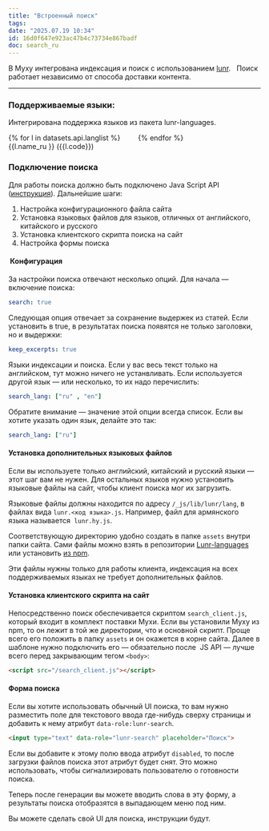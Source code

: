 ```yaml
---
title: "Встроенный поиск"
tags: 
date: "2025.07.19 10:34"
id: 16d0f647e923ac47b4c73734e867badf
doc: search_ru
---
```


В Муху интегрована индексация и поиск с использованием [lunr](https://lunrjs.com/).  
Поиск работает независимо от способа доставки контента.

---

### Поддерживаемые языки:

Интегрирована поддержка языков из пакета lunr-languages.  

<div style="column-count:2">
{% for l in datasets.api.langlist %}
<div>{{l.name_ru }} ({{l.code}})</div>
{% endfor %}
</div>



### Подключение поиска

Для работы поиска должно быть подключено Java Script API ([инструкция](/+doc:jsapi_ru)).
Дальнейшие шаги:


1. Настройка конфигурационного файла сайта
2. Установка языковых файлов для языков, отличных от английского, китайского и русского
3. Установка клиентского скрипта поиска на сайт
4. Настройка формы поиска

####  Конфигурация

За настройки поиска отвечают несколько опций. Для начала — включение поиска:

```yaml
search: true
```

Следующая опция отвечает за сохранение выдержек из статей. Если установить в true, 
в результатах поиска появятся не только заголовки, но и выдержки:  

```yaml
keep_excerpts: true
```
Языки индексации и поиска. Если у вас весь текст только на английском, тут можно
ничего не устанвливать. Если используется другой язык — или несколько, то их надо перечислить:

```yaml
search_lang: ["ru" , "en"]
```
Обратите внимание — значение этой опции всегда список. Если вы хотите указать один язык, делайте
это так:

```yaml
search_lang: ["ru"]
```

#### Установка дополнительных языковых файлов

Если вы используете только английский, китайский и русский языки — этот шаг вам не нужен. 
Для остальных языков нужно установить языковые файлы на сайт, чтобы клиент поиска мог их
загрузить. 

Языковые файлы должны находится по адресу  `/_js/lib/lunr/lang`, в файлах вида `lunr.<код языка>.js`.
Например, файл для армянского языка называется  `lunr.hy.js`.

Соответствующую директорию удобно создать в папке `assets` внутри папки сайта. Сами файлы
можно взять в репозитории [Lunr-languages](https://github.com/MihaiValentin/lunr-languages) или
установить [из npm](https://www.npmjs.com/package/lunr-languages). 

Эти файлы нужны только для работы клиента, индексация на всех поддерживаемых языках не требует дополнительных
файлов.

#### Установка клиентского скрипта на сайт

Непосредственно поиск обеспечивается скриптом `search_client.js`, который входит в комплект
поставки Мухи. Если вы установили Муху из npm, то он лежит в той же директории, что и 
основной скрипт. Проще всего его положить в папку `assets` и он окажется в корне сайта. 
Далее в шаблоне нужно подключить его — обязательно после  JS API — лучше всего 
перед закрывающим тегом `<body>`:

```html
<script src="/search_client.js"></script>
```

#### Форма поиска

Если вы хотите использовать обычный UI поиска, то вам нужно разместить поле для текстового
ввода где-нибудь сверху страницы и добавить к нему атрибут `data-role:lunr-search`. 

```html
<input type="text" data-role="lunr-search" placeholder="Поиск">
```
Если вы добавите к этому полю ввода атрибут `disabled`, то после загрузки файлов поиска этот атрибут будет снят. 
Это можно использовать, чтобы сигнализировать пользователю о готовности поиска. 

Теперь 
после генерации вы можете вводить слова в эту форму, а результаты поиска отобразятся в выпадающем
меню под ним.

Вы можете сделать свой UI для поиска, инструкции будут.





